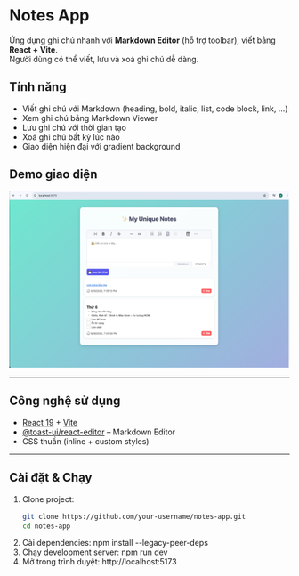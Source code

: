 # Notes App

Ứng dụng ghi chú nhanh với **Markdown Editor** (hỗ trợ toolbar), viết bằng **React + Vite**.  
Người dùng có thể viết, lưu và xoá ghi chú dễ dàng.

## Tính năng

- Viết ghi chú với Markdown (heading, bold, italic, list, code block, link, …)  
- Xem ghi chú bằng Markdown Viewer  
- Lưu ghi chú với thời gian tạo  
- Xoá ghi chú bất kỳ lúc nào  
- Giao diện hiện đại với gradient background  

## Demo giao diện
![Demo giao diện](/notes-app-ui/public/image-demo.png)

---

## Công nghệ sử dụng

- [React 19](https://react.dev/) + [Vite](https://vitejs.dev/)  
- [@toast-ui/react-editor](https://github.com/nhn/tui.editor) – Markdown Editor  
- CSS thuần (inline + custom styles)

---

## Cài đặt & Chạy

1. Clone project:
   ```bash
   git clone https://github.com/your-username/notes-app.git
   cd notes-app
2. Cài dependencies:
    npm install --legacy-peer-deps
3. Chạy development server:
    npm run dev
4. Mở trong trình duyệt:
    http://localhost:5173
